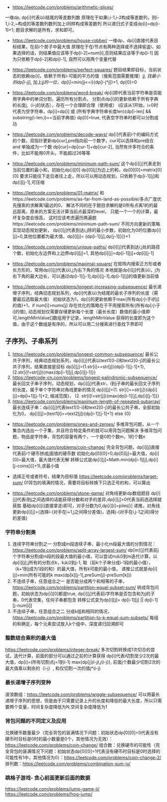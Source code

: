 * https://leetcode.com/problems/arithmetic-slices/

一维dp, dp[i]代表以i结尾的等差数列数
原理在于如果i,i-1,i-2构成等差数列，则i-1,i-2,~构成的等差数列数列加上i同样构成等差数列
所以递归式子变成dp[i]=dp[i-1]+1; 题目求解的是所有，求和即可。
* https://leetcode.com/problems/house-robber/ 
一维dp，dp[i]直接代表目标结果，在前i个房子中最大值
原理在于在i节点有两种选择或不选择偷盗i，如果选择的话，则结果值应该等于dp[i-2]+num[i],否则结果应该等于dp[i-1]
因为只依赖于dp[i-2]和dp[i-1], 自然可以用两个变量代替

* https://leetcode.com/problems/perfect-squares/
题目结果即目标，当前状态的依赖dp[i]，依赖于所有i-可能的平方的值（搜索范围需要推理）j*j, 
找最小的dp[i-j*j], 加上j*j的一位，dp[i]=min(j*j<=i){dp[i-j*j]}+1, dp[0]=0

* https://leetcode.com/problems/word-break/
dp[i]即代表当前字符串是否能用字典中的单词分割，遍历所有分割点，
分割点dp[i]的更新依赖于所有字典的长度j,（i-j的状态），存在一个合理即合理（使用或）
i应该从1开始，i=0时代表为空字符串，dp[i]=dp[i] 或 (所有字典字符串长度len){dp[i-len] && substring(i-len,i)==当前字典值}
dp[0]=true, 代表空字符串时都可以分割成功

* https://leetcode.com/problems/decode-ways/
dp[i]代表前i个的编码方式的个数，双指针更新dp[cur],pre指向前一个数字，cur可以选择和pre结合 and 单独成为一个数
dp[cur]=dp[cur-1]+dp[cur-2], 当然有许多符合的条件，比如不能用0开头，不能超过26等等

* https://leetcode.com/problems/minimum-path-sum/
这个dp[i][j]代表走到当前位置的最小和，初始化dp[i][0] dp[0][j]为边上的和，dp[0][0]=matrix[0][0]
要求只能往下走后者往上走，所以可以用动态规划，只依赖于dp[i-1][j]和dp[i][j-1],可压缩

* https://leetcode.com/problems/01-matrix/
和https://leetcode.com/problems/as-far-from-land-as-possible/多点广度优先搜索的求解离1最远的0，
解法不同的在于题目求解的是0所有点离1的的最远距离，原来的方案无法计算当前点最深的level，
只能一个一个的计算，最坏复杂度会很高，
这时应该考虑遍历两遍题https://leetcode.com/problems/minimum-path-sum/
不同方向更新的策略实现动态规划更新，
dp[i][j]代表到达i,j除的最小步数，初始化为0的位置dp[i][j]=0,其他位置都为最大值，dp[i][j]= {dp[i-1][j],dp[j-1][i]}+1

* https://leetcode.com/problems/unique-paths/
dp[i][j]代表到达i,j处的路径个数，初始化左边界和上边界dp[i][j]=1, 其他dp[i][j]=dp[i-1][j]+dp[i][j-1]

* https://leetcode.com/problems/maximal-square/
在矩阵内搜索正方形或者长方形的，常用dp[i][j]代表以i,j为右下角的情况
本地就是dp[i][j]代表以i，j为右下角的最大边长，可以通过dp[i-1][j-1],dp[i][j-1],dp[i-1][j]的值更新当前值

* https://leetcode.com/problems/longest-increasing-subsequence/
最长递增子序列，经典动态规划系列，dp[i]代表以i为结尾的最长子序列的长度（需要最后选取最大值）
初始状态为1，dp[i]的更新依赖于max{所有dp[小于i的j]的值}+1，if num[i]>nums[j]
存在优化的策略在于不用搜索所有{所有dp[小于i]的值},
动态规划仅需要存储更新每个长度（最长长度）数值的最小值即可,lengthMinValue[]数组用于记录，lengthMinValue
获得的长度即为这个值，由于这个数组是有序的，所以可以用二分搜索进行查找下界即可

## 子序列、子串系列
1. https://leetcode.com/problems/longest-common-subsequence/
最长公共子序列，经典动态规划系列，dp[i][j]代表以text1[0-i]和text2[0-j]的最长公共子序列，结果直接是目标
dp[i][j]=(1.str[i]==str[j]){dp[i-1][j-1]+1},(2.str[i]!=str[j]){max{dp[i-1][j],dp[i][j-1]}}
2. https://leetcode-cn.com/problems/longest-palindromic-subsequence/
最长回文子串子序列，动态规划，dp[i][j]代表str，i到j子串的最长回文子序列的长度，属于单个字符串对角线更新的情况
dp[i][j]=(1. str[i]==str[j]){dp[i][j]=dp[i+1][j-1]+2, 缩减范围}， (2. str[i]!=str[j]){max{dp[i-1][j],dp[i][j-1]}}
3. https://leetcode.com/problems/maximum-length-of-repeated-subarray/
最长连续子串：dp[i][j]代表text1[0-i]和text2[0-j]的最长公共子串，全部初始化为0，
dp[i][j]=(text1[i]==text2[j]){dp[i-1][j-1]+1} else {0}


* https://leetcode.com/problems/ones-and-zeroes/
多维背包问题，从一个集合内选出一个子集，并且符合特定条件的就可以用背包问题解决
多维背包问题，物品是字符串，背包的容量有两个，一个是0的个数m，1的个数n

* https://leetcode.com/problems/coin-change/
完全背包问题，dp[i][j]直接代表前i个硬币拼成j面值的硬币数
初始化dp[0][0]=0,dp[0][j]=最大值，dp[i][0]=最大值，最大值代表无解
转移公式是dp[i][j]=Math.min(dp[i-1][j],dp[i][j-coins[i]]+1),求最小值

* 选择正号或者符号，结果为目标值
https://leetcode.com/problems/target-sum/
01背包的填满的情况，需要将目标转换下只选正号的和，可以算出

* https://leetcode.com/problems/stone-game/
对角线更新dp数组题目
dp[i][j]代表i到j之间选择的话能获得分数和对手的差异,dp[i][j]>0代表当前选选择就获胜
基础dp[i][i]直接拿走i即可，对手分数为0,dp[i][i]=piles[i]
递推，对角线更新dp[i][j]={选择i-(对手在i+1,j之间得分差值)，选择j-(对手在i,j-1之间)得分的差值}

### 字符串分割类
1. 连续字符串分割之一
分割成m段连续子串，最小化m段最大值的分割情况：https://leetcode.com/problems/split-array-largest-sum/
dp[m][j]代表前j个字符串分割成m段的段最大值的最小值，可以尝试m从0到m迭代计算，以dp[i][j],j所有的分割点k，k从0到j-1,
取（前k个子串分成i-1段的最小值），（k+1到j成为1段的和）的最大值，所有k可能的最小值，
递推公式就是dp[i][j]=min(所有可能的k max(dp[k][j-1],preSum[j]-preSum[k]))
3. 不连续子串，任意组合之一
是否能分成两个和相等的子串，https://leetcode.com/problems/partition-equal-subset-sum/
转成背包问题，初始状态为dp[i][0]都是true, dp[i][j]代表前i字符串是否包含和为j的子串，0代表空集，任何子串都包含
转移公式变为dp[i][j]= dp[i-1][j] || dp[i-1][j-num[i]]
2. 不连续子串，任意组合之二
分成k组和相同的情况，https://leetcode.com/problems/partition-to-k-equal-sum-subsets/
每组的和确定，每个元素尝试放入k个组中，深度递归回溯即可
### 整数结合乘积的最大值
https://leetcode.com/problems/integer-break/
多次切割转换成1次切合的尝试，迭代计算，前面的部分可以通过之前的计算获得
dp[i]代表i切割至少2次的最大值，dp[i]=(所有切割点j=1到i-1) max{dp[j]*(i-j),j*(i-j)}, 
前面j个数最少切割2次的最大值乘以剩余的（i-j）, 和仅切割一次的值j*(i-j)

### 最长递增子序列变种
波浪数组：https://leetcode.com/problems/wiggle-subsequence/
可以用最长递增子序列的思想，但是由于只需要记录上升的长度和降低的最大长度，所以只需要两个变量，时间复杂度降低为N,空间复杂度降低为1

### 背包问题的不同定义及应用
兑换硬币数量最少（完全背包的装满情况下问题：初始状态dp[0][0]=0代表没有硬币时目标是0时的最小数量是0个，其他情况为无效）：https://leetcode.com/problems/coin-change/
组合数：兑换硬币的可能性（完全背包的装满情况下问题：初始状态dp[0][0]=1代表没有硬币时目标是0时选择的可能性有1中，其他情况为0）：https://leetcode.com/problems/coin-change-2/
排列数：https://leetcode.com/problems/combination-sum-iv/

### 跳格子游戏- 贪心前面更新后面的数据
https://leetcode.com/problems/jump-game-ii/
https://leetcode.com/problems/frog-jump/

